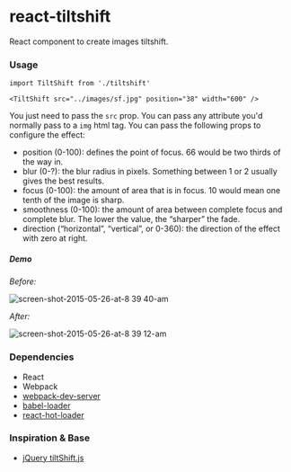 react-tiltshift
=====================

React component to create images tiltshift.

### Usage

```
import TiltShift from './tiltshift'

<TiltShift src="../images/sf.jpg" position="38" width="600" />
```

You just need to pass the `src` prop. You can pass any attribute you'd normally pass to a `img` html tag. You can pass the following props to configure the effect:

* position (0-100): defines the point of focus. 66 would be two thirds of the way in.
* blur (0-?): the blur radius in pixels. Something between 1 or 2 usually gives the best results.
* focus (0-100): the amount of area that is in focus. 10 would mean one tenth of the image is sharp.
* smoothness (0-100): the amount of area between complete focus and complete blur. The lower the value, the “sharper” the fade.
* direction (“horizontal”, “vertical”, or 0-360): the direction of the effect with zero at right.

##### Demo

*Before:*

![screen-shot-2015-05-26-at-8 39 40-am](https://cloud.githubusercontent.com/assets/566971/7811816/9757830c-0383-11e5-88c7-6b19a967393e.jpg)

*After:*

![screen-shot-2015-05-26-at-8 39 12-am](https://cloud.githubusercontent.com/assets/566971/7811815/9733d4de-0383-11e5-977b-4862412b3d67.jpg)

### Dependencies

* React
* Webpack
* [webpack-dev-server](https://github.com/webpack/webpack-dev-server)
* [babel-loader](https://github.com/babel/babel-loader)
* [react-hot-loader](https://github.com/gaearon/react-hot-loader)

### Inspiration & Base

* [jQuery tiltShift.js](http://www.noeltock.com/tilt-shift-css3-jquery-plugin/)
